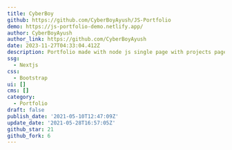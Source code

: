 ```yaml
---
title: CyberBoy
github: https://github.com/CyberBoyAyush/JS-Portfolio
demo: https://js-portfolio-demo.netlify.app/
author: CyberBoyAyush
author_link: https://github.com/CyberBoyAyush
date: 2023-11-27T04:33:04.412Z
description: Portfolio made with node js single page with projects page. (Easy to deploy)
ssg:
  - Nextjs
css:
  - Bootstrap
ui: []
cms: []
category:
  - Portfolio
draft: false
publish_date: '2021-05-10T12:47:09Z'
update_date: '2021-05-28T16:57:05Z'
github_star: 21
github_fork: 6
---
```

